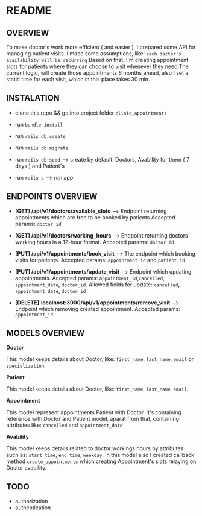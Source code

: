 # README

## OVERVIEW

To make doctor's work more efficient ( and easier ), I prepared some API for managing patient visits. I made some assumptions, like: `each doctor's availability will be recurring` Based on that, I'm creating appointment slots for patients where they can choose to visit whenever they need.The current logic, will create those appointments 6 months ahead, also I set a static time for each visit, which in this place takes 30 min.

## INSTALATION

* clone this repo && go into project folder `clinic_appointments`
* run `bundle install`
* run `rails db:create`
* run `rails db:migrate`
* run `rails db:seed` --> create by default: Doctors, Avability for them ( 7 days ) and Patient's

* run `rails s` --> run app

## ENDPOINTS OVERVIEW

- **[GET] /api/v1/doctors/available_slots** --> Endpoint returning appointments which are free to be booked by patients
  Accepted params: `doctor_id`
- **[GET] /api/v1/doctors/working_hours** --> Endpoint returning doctors working hours in a 12-hour format. Accepted params: `doctor_id`

- **[PUT] /api/v1/appointments/book_visit** --> The endpoint which booking visits for patients. Accepted params: `appointment_id` and `patient_id`
- **[PUT] /api/v1/appointments/update_visit** --> Endpoint which updating appointments. Accepted params: `appointment_id`,`cancelled`, `appointment_date`, `doctor_id`. Allowed fields for update: `cancelled`, `appointment_date`, `doctor_id`
- **[DELETE]'localhost:3000/api/v1/appointments/remove_visit** --> Endpoint which removing created appointment. Accepted params: `appointment_id`


## MODELS OVERVIEW

**Doctor**

This model keeps details about Doctor, like: `first_name`, `last_name`, `email` or `specialization`.

**Patient**

This model keeps details about Doctor, like: `first_name`, `last_name`, `email`.

**Appointment**

This model represent appointments Patient with Doctor. It's containing reference with Doctor and Patient model, aparat from that, containing attributes like: `cancelled` and `appointment_date`

**Avability**

This model keeps details related to doctor workings hours by attributes such as: `start_time`, `end_time`, `weekday`.
In this model also I created callback method `create_appointments` which creating Appointment's slots relaying on Doctor avability.

## TODO

* authorization
* authentication
